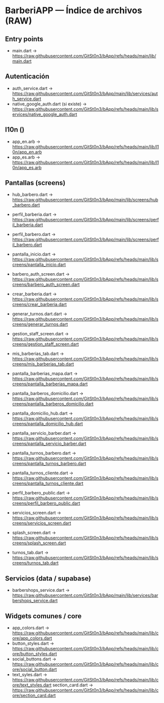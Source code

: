 # BarberiAPP — Índice de archivos (RAW)

## Entry points
- main.dart → https://raw.githubusercontent.com/GitSt0n3/bApp/refs/heads/main/lib/main.dart



## Autenticación
- auth_service.dart → https://raw.githubusercontent.com/GitSt0n3/bApp/main/lib/services/auth_service.dart
- native_google_auth.dart (si existe) → https://raw.githubusercontent.com/GitSt0n3/bApp/refs/heads/main/lib/services/native_google_auth.dart



## l10n ()
- app_en.arb →
https://raw.githubusercontent.com/GitSt0n3/bApp/refs/heads/main/lib/l10n/app_en.arb
- app_es.arb → 
https://raw.githubusercontent.com/GitSt0n3/bApp/refs/heads/main/lib/l10n/app_es.arb


## Pantallas (screens)
- hub_barbero.dart → https://raw.githubusercontent.com/GitSt0n3/bApp/main/lib/screens/hub_barbero.dart
- perfil_barberia.dart → https://raw.githubusercontent.com/GitSt0n3/bApp/main/lib/screens/perfil_barberia.dart
- perfil_barbero.dart → https://raw.githubusercontent.com/GitSt0n3/bApp/main/lib/screens/perfil_barbero.dart
- pantalla_inicio.dart → https://raw.githubusercontent.com/GitSt0n3/bApp/refs/heads/main/lib/screens/pantalla_inicio.dart
- barbero_auth_screen.dart → https://raw.githubusercontent.com/GitSt0n3/bApp/refs/heads/main/lib/screens/barbero_auth_screen.dart
- crear_barberia.dart →
https://raw.githubusercontent.com/GitSt0n3/bApp/refs/heads/main/lib/screens/crear_barberia.dart
- generar_turnos.dart.dart →
https://raw.githubusercontent.com/GitSt0n3/bApp/refs/heads/main/lib/screens/generar_turnos.dart

- gestion_staff_screen.dart → https://raw.githubusercontent.com/GitSt0n3/bApp/refs/heads/main/lib/screens/gestion_staff_screen.dart
- mis_barberias_tab.dart → https://raw.githubusercontent.com/GitSt0n3/bApp/refs/heads/main/lib/screens/mis_barberias_tab.dart
- pantalla_barberias_mapa.dart → https://raw.githubusercontent.com/GitSt0n3/bApp/refs/heads/main/lib/screens/pantalla_barberias_mapa.dart
- pantalla_barberos_domicilio.dart → https://raw.githubusercontent.com/GitSt0n3/bApp/refs/heads/main/lib/screens/pantalla_barberos_domicilio.dart
- pantalla_domicilio_hub.dart → https://raw.githubusercontent.com/GitSt0n3/bApp/refs/heads/main/lib/screens/pantalla_domicilio_hub.dart
- pantalla_servicio_barber.dart → https://raw.githubusercontent.com/GitSt0n3/bApp/refs/heads/main/lib/screens/pantalla_servicio_barber.dart
- pantalla_turnos_barbero.dart → https://raw.githubusercontent.com/GitSt0n3/bApp/refs/heads/main/lib/screens/pantalla_turnos_barbero.dart
- pantalla_turnos_cliente.dart → https://raw.githubusercontent.com/GitSt0n3/bApp/refs/heads/main/lib/screens/pantalla_turnos_cliente.dart
- perfil_barbero_public.dart → https://raw.githubusercontent.com/GitSt0n3/bApp/refs/heads/main/lib/screens/perfil_barbero_public.dart
- servicios_screen.dart → https://raw.githubusercontent.com/GitSt0n3/bApp/refs/heads/main/lib/screens/servicios_screen.dart
- splash_screen.dart → https://raw.githubusercontent.com/GitSt0n3/bApp/refs/heads/main/lib/screens/splash_screen.dart
- turnos_tab.dart → https://raw.githubusercontent.com/GitSt0n3/bApp/refs/heads/main/lib/screens/turnos_tab.dart



## Servicios (data / supabase)
- barbershops_service.dart → https://raw.githubusercontent.com/GitSt0n3/bApp/main/lib/services/barbershops_service.dart

## Widgets comunes / core
- app_colors.dart → https://raw.githubusercontent.com/GitSt0n3/bApp/refs/heads/main/lib/core/app_colors.dart
- button_styles.dart → https://raw.githubusercontent.com/GitSt0n3/bApp/refs/heads/main/lib/core/button_styles.dart
- social_buttons.dart → https://raw.githubusercontent.com/GitSt0n3/bApp/refs/heads/main/lib/core/social_button.dart
- text_syles.dart → 
https://raw.githubusercontent.com/GitSt0n3/bApp/refs/heads/main/lib/core/text_styles.dart
section_card.dart → 
https://raw.githubusercontent.com/GitSt0n3/bApp/refs/heads/main/lib/core/section_card.dart
